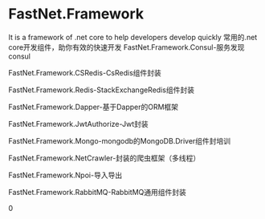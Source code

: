 # FastNet.Framework
It is a framework of .net core to help developers develop quickly
常用的.net core开发组件，助你有效的快速开发
FastNet.Framework.Consul-服务发现consul

FastNet.Framework.CSRedis-CsRedis组件封装

FastNet.Framework.Redis-StackExchangeRedis组件封装

FastNet.Framework.Dapper-基于Dapper的ORM框架

FastNet.Framework.JwtAuthorize-Jwt封装

FastNet.Framework.Mongo-mongodb的MongoDB.Driver组件封培训

FastNet.Framework.NetCrawler-封装的爬虫框架（多线程）

FastNet.Framework.Npoi-导入导出

FastNet.Framework.RabbitMQ-RabbitMQ通用组件封装

0
